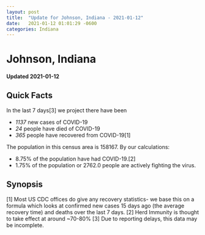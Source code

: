 ```yaml
---
layout: post
title:  "Update for Johnson, Indiana - 2021-01-12"
date:   2021-01-12 01:01:29 -0600
categories: Indiana
---
```


# Johnson, Indiana
#### Updated 2021-01-12

## Quick Facts

In the last 7 days[3] we project there have been
- *1137* new cases of COVID-19
- *24* people have died of COVID-19
- *365* people have recovered from COVID-19[1]

The population in this census area is 158167. By our calculations:
- 8.75% of the population have had COVID-19.[2]
- 1.75% of the population or 2762.0 people are actively fighting the virus.

## Synopsis




[1] Most US CDC offices do give any recovery statistics- we base this on a formula which looks at confirmed new cases
15 days ago (the average recovery time) and deaths over the last 7 days.
[2] Herd Immunity is thought to take effect at around ~70-80%
[3] Due to reporting delays, this data may be incomplete. 
    